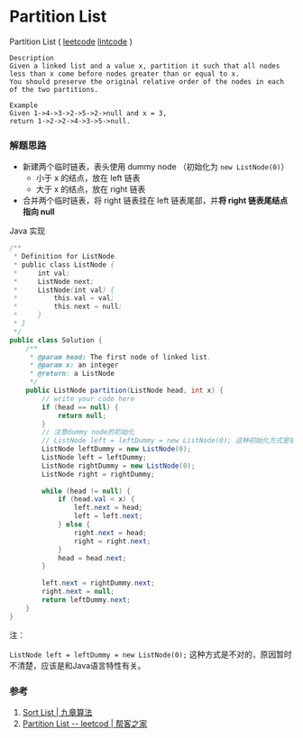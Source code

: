 # Partition List

Partition List ( [leetcode]() [lintcode]() )

```
Description
Given a linked list and a value x, partition it such that all nodes less than x come before nodes greater than or equal to x.
You should preserve the original relative order of the nodes in each of the two partitions.

Example
Given 1->4->3->2->5->2->null and x = 3,
return 1->2->2->4->3->5->null.
```



### 解题思路

- 新建两个临时链表，表头使用 dummy node （初始化为 `new ListNode(0)`）
  - 小于 x 的结点，放在 left 链表
  - 大于 x 的结点，放在 right 链表
- 合并两个临时链表，将 right 链表挂在 left 链表尾部，并**将 right 链表尾结点指向 null**



Java 实现

```java
/**
 * Definition for ListNode.
 * public class ListNode {
 *     int val;
 *     ListNode next;
 *     ListNode(int val) {
 *         this.val = val;
 *         this.next = null;
 *     }
 * }
 */ 
public class Solution {
    /**
     * @param head: The first node of linked list.
     * @param x: an integer
     * @return: a ListNode 
     */
    public ListNode partition(ListNode head, int x) {
        // write your code here
        if (head == null) {
            return null;
        }
        // 注意dummy node的初始化
        // ListNode left = leftDummy = new ListNode(0); 这种初始化方式是错误的
        ListNode leftDummy = new ListNode(0);
        ListNode left = leftDummy;
        ListNode rightDummy = new ListNode(0);
        ListNode right = rightDummy;
        
        while (head != null) {
            if (head.val < x) {
                left.next = head;
                left = left.next;
            } else {
                right.next = head;
                right = right.next;
            }
            head = head.next;
        }
        
        left.next = rightDummy.next;
        right.next = null;
        return leftDummy.next;
    }
}

```

注：

`ListNode left = leftDummy = new ListNode(0);` 这种方式是不对的，原因暂时不清楚，应该是和Java语言特性有关。



### 参考

1. [Sort List | 九章算法](http://www.jiuzhang.com/solutions/partition-list/)
2. [Partition List -- leetcod | 帮客之家](http://www.bkjia.com/cjjc/986722.html)